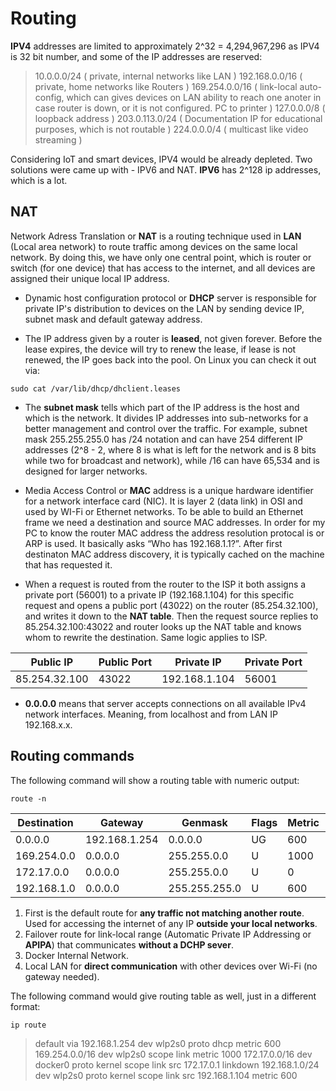 # Routing

**IPV4** addresses are limited to approximately 2^32 = 4,294,967,296 as IPV4 is 32 bit number, and some of the IP addresses are reserved:

> 10.0.0.0/24 ( private, internal networks like LAN )
> 192.168.0.0/16 ( private, home networks like Routers )
> 169.254.0.0/16 ( link-local auto-config, which can gives devices on LAN ability to reach one anoter in case router is down, or it is not configured. PC to printer )
> 127.0.0.0/8 ( loopback address )
> 203.0.113.0/24 ( Documentation IP for educational purposes, which is not routable )
> 224.0.0.0/4 ( multicast like video streaming )

Considering IoT and smart devices, IPV4 would be already depleted. Two solutions were came up with - IPV6 and NAT. **IPV6** has 2^128 ip addresses, which is a lot.

## NAT

Network Adress Translation or **NAT** is a routing technique used in **LAN** (Local area network) to route traffic among devices on the same local network. By doing this, we have only one central point, which is router or switch (for one device) that has access to the internet, and all devices are assigned their unique local IP address.

- Dynamic host configuration protocol or **DHCP** server is responsible for private IP's distribution to devices on the LAN by sending device IP, subnet mask and default gateway address.

- The IP address given by a router is **leased**, not given forever. Before the lease expires, the device will try to renew the lease, if lease is not renewed, the IP goes back into the pool. On Linux you can check it out via:

```
sudo cat /var/lib/dhcp/dhclient.leases
```

- The **subnet mask** tells which part of the IP address is the host and which is the network. It divides IP addresses into sub-networks for a better management and control over the traffic. For example, subnet mask 255.255.255.0 has /24 notation and can have 254 different IP addresses (2^8 - 2, where 8 is what is left for the network and is 8 bits while two for broadcast and network), while /16 can have 65,534 and is designed for larger networks.

- Media Access Control or **MAC** address is a unique hardware identifier for a network interface card (NIC). It is layer 2 (data link) in OSI and used by WI-Fi or Ethernet networks. To be able to build an Ethernet frame we need a destination and source MAC addresses. In order for my PC to know the router MAC address the address resolution protocal is or ARP is used. It basically asks “Who has 192.168.1.1?”. After first destinaton MAC address discovery, it is typically cached on the machine that has requested it.

- When a request is routed from the router to the ISP it both assigns a private port (56001) to a private IP (192.168.1.104) for this specific request and opens a public port (43022) on the router (85.254.32.100), and writes it down to the **NAT table**. Then the request source replies to 85.254.32.100:43022 and router looks up the NAT table and knows whom to rewrite the destination. Same logic applies to ISP.

| Public IP     | Public Port | Private IP    | Private Port |
| ------------- | ----------- | ------------- | ------------ |
| 85.254.32.100 | 43022       | 192.168.1.104 | 56001        |

- **0.0.0.0** means that server accepts connections on all available IPv4 network interfaces. Meaning, from localhost and from LAN IP 192.168.x.x.

## Routing commands

The following command will show a routing table with numeric output:

```
route -n
```

| Destination | Gateway       | Genmask       | Flags | Metric | Ref | Use | Iface   |
| ----------- | ------------- | ------------- | ----- | ------ | --- | --- | ------- |
| 0.0.0.0     | 192.168.1.254 | 0.0.0.0       | UG    | 600    | 0   | 0   | wlp2s0  |
| 169.254.0.0 | 0.0.0.0       | 255.255.0.0   | U     | 1000   | 0   | 0   | wlp2s0  |
| 172.17.0.0  | 0.0.0.0       | 255.255.0.0   | U     | 0      | 0   | 0   | docker0 |
| 192.168.1.0 | 0.0.0.0       | 255.255.255.0 | U     | 600    | 0   | 0   | wlp2s0  |

1. First is the default route for **any traffic not matching another route**. Used for accessing the internet of any IP **outside your local networks**.
2. Failover route for link-local range (Automatic Private IP Addressing or **APIPA**) that communicates **without a DCHP sever**.
3. Docker Internal Network.
4. Local LAN for **direct communication** with other devices over Wi-Fi (no gateway needed).

The following command would give routing table as well, just in a different format:

```
ip route
```

> default via 192.168.1.254 dev wlp2s0 proto dhcp metric 600
> 169.254.0.0/16 dev wlp2s0 scope link metric 1000
> 172.17.0.0/16 dev docker0 proto kernel scope link src 172.17.0.1 linkdown
> 192.168.1.0/24 dev wlp2s0 proto kernel scope link src 192.168.1.104 metric 600
